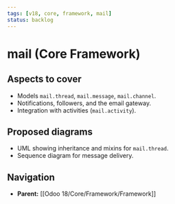 ```yaml
---
tags: [v18, core, framework, mail]
status: backlog
---
```

# mail (Core Framework)

## Aspects to cover
- Models `mail.thread`, `mail.message`, `mail.channel`.
- Notifications, followers, and the email gateway.
- Integration with activities (`mail.activity`).

## Proposed diagrams
- UML showing inheritance and mixins for `mail.thread`.
- Sequence diagram for message delivery.






## Navigation
- **Parent:** [[Odoo 18/Core/Framework/Framework]]
